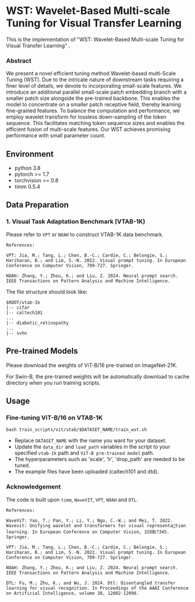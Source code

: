 # WST: Wavelet-Based Multi-scale Tuning for Visual Transfer Learning

This is the implementation of "WST: Wavelet-Based Multi-scale Tuning for Visual Transfer
Learning" .




<h3>Abstract</h3>
    
We present a novel efficient tuning method Wavelet-based multi-Scale Tuning (WST). Due to the intricate nature of downstream tasks requiring a finer level of details, 
we devote to incorporating small-scale features. We introduce an additional parallel small-scale patch embedding branch with a smaller patch size 
alongside the pre-trained backbone. This enables the model to concentrate on a smaller patch receptive field, thereby learning fine-grained 
features. To balance the computation and performance, 
we employ wavelet transform for lossless down-sampling of the token sequence. 
This facilitates matching token sequence sizes and enables the efficient fusion of multi-scale features.
Our WST achieves promising performance with small parameter count.





## Environment


- python 3.8
- pytorch >= 1.7
- torchvision >= 0.8
- timm 0.5.4

## Data Preparation

### 1. Visual Task Adaptation Benchmark (VTAB-1K)

Please refer to `VPT` or `NOAH` to construct VTAB-1K data benchmark.

`References:` 

`VPT: Jia, M.; Tang, L.; Chen, B.-C.; Cardie, C.; Belongie, S.; Hariharan, B.; and Lim, S.-N. 2022. Visual prompt tuning. In European Conference on Computer Vision, 709-727. Springer.`

`NOAH: Zhang, Y.; Zhou, K.; and Liu, Z. 2024. Neural prompt search. IEEE Transactions on Pattern Analysis and Machine Intelligence.`

The file structure should look like:
```
$ROOT/vtab-1k
|-- cifar
|-- caltech101
...
|-- diabetic_retinopathy
...
|-- svhn
```

## Pre-trained Models
Please download the weights of ViT-B/16 pre-trained on ImageNet-21K.

For Swin-B, the pre-trained weights will be automatically download to cache directory when you run training scripts.
## Usage

### Fine-tuning ViT-B/16 on VTAB-1K

```
bash train_scripts/vit/vtab/$DATASET_NAME/train_wst.sh
```
- Replace `DATASET_NAME` with the name you want for your dataset.
- Update the `data_dir` and `load_path` variables in the script to your specified `vtab-1k` path and `ViT-B pre-trained model` path.
- The hyperparameters such as 'scale', 'lr', 'drop_path' are needed to be tuned.
- The example files have been uploaded (caltech101 and dtd).
### Acknowledgement
The code is built upon `timm`, `WaveVIT`, `VPT`, `NOAH` and `DTL`.

`References:` 

`WaveViT: Yao, T.; Pan, Y.; Li, Y.; Ngo, C.-W.; and Mei, T. 2022. Wavevit: Unifying wavelet and transformers for visual representation learning. In European Conference on Computer Vision, 328鈥?345. Springer.`

`VPT: Jia, M.; Tang, L.; Chen, B.-C.; Cardie, C.; Belongie, S.; Hariharan, B.; and Lim, S.-N. 2022. Visual prompt tuning. In European Conference on Computer Vision, 709-727. Springer.`

`NOAH: Zhang, Y.; Zhou, K.; and Liu, Z. 2024. Neural prompt search. IEEE Transactions on Pattern Analysis and Machine Intelligence.`

`DTL: Fu, M.; Zhu, K.; and Wu, J. 2024. Dtl: Disentangled transfer learning for visual recognition. In Proceedings of the AAAI Conference on Artificial Intelligence, volume 38, 12082-12090.`
